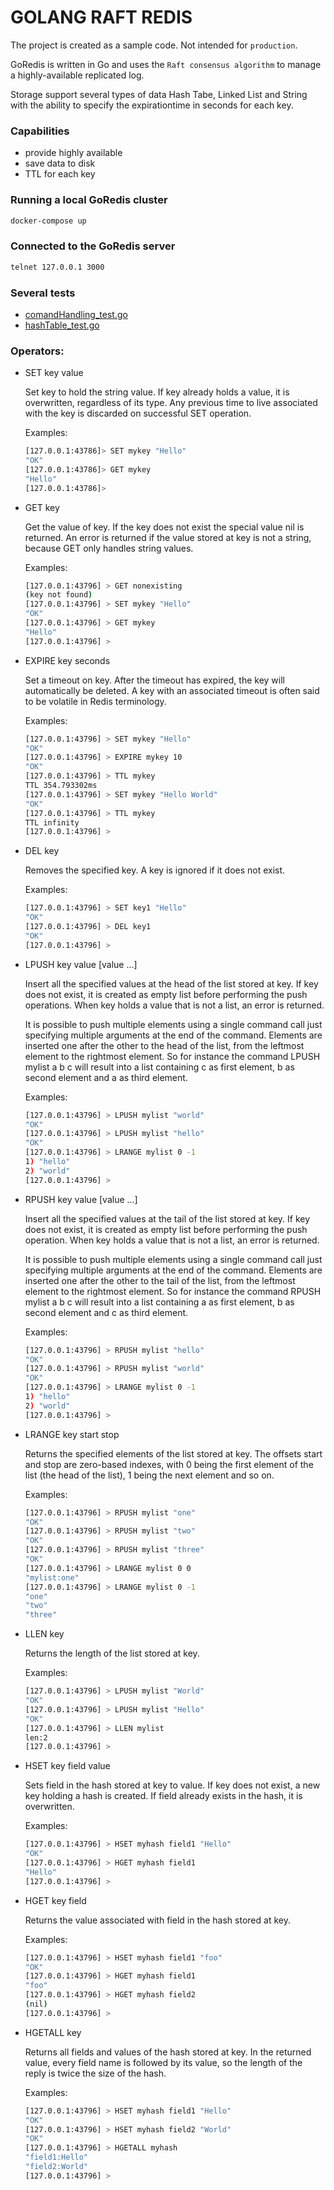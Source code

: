 # GOLANG RAFT REDIS

The project is created as a sample code. Not intended for `production`.

GoRedis is written in Go and uses the `Raft consensus algorithm` to manage a highly-available replicated log.

Storage support several types of data Hash Tabe, Linked List and String with the ability to specify the expirationtime in seconds for each key.

### Capabilities

* provide highly available
* save data to disk
* TTL for each key 

### Running a local GoRedis cluster

```bash
docker-compose up
```


### Connected to the GoRedis server

```bash
telnet 127.0.0.1 3000
```

### Several tests

* [comandHandling_test.go](https://github.com/JIEHT9U/raft-redis/blob/master/server/comandHandling_test.go)
* [hashTable_test.go](https://github.com/JIEHT9U/raft-redis/blob/master/server/hashTable_test.go)

### Operators:

* SET key value

    Set key to hold the string value. If key already holds a value, it is overwritten, regardless of its type. Any previous time to live associated with the key is discarded on successful SET operation.

    Examples:
    
    ```bash
    [127.0.0.1:43786]> SET mykey "Hello"
    "OK"
    [127.0.0.1:43786]> GET mykey
    "Hello"
    [127.0.0.1:43786]> 
    ```
     
* GET key

    Get the value of key. If the key does not exist the special value nil is returned. An error is returned if the value stored at key is not a string, because GET only handles string values.

    Examples:
    
    ```bash
    [127.0.0.1:43796] > GET nonexisting
    (key not found)
    [127.0.0.1:43796] > SET mykey "Hello"
    "OK"
    [127.0.0.1:43796] > GET mykey
    "Hello"
    [127.0.0.1:43796] >
    ```

* EXPIRE key seconds

    Set a timeout on key. After the timeout has expired, the key will automatically be deleted. A key with an associated timeout is often said to be volatile in Redis terminology.

    Examples:
    
    ```bash
    [127.0.0.1:43796] > SET mykey "Hello"
    "OK"
    [127.0.0.1:43796] > EXPIRE mykey 10
    "OK"
    [127.0.0.1:43796] > TTL mykey
    TTL 354.793302ms
    [127.0.0.1:43796] > SET mykey "Hello World"
    "OK"
    [127.0.0.1:43796] > TTL mykey
    TTL infinity
    [127.0.0.1:43796] > 
    ```

* DEL key

    Removes the specified key. A key is ignored if it does not exist.

    Examples:
    
    ```bash
    [127.0.0.1:43796] > SET key1 "Hello"
    "OK"
    [127.0.0.1:43796] > DEL key1
    "OK"
    [127.0.0.1:43796] > 
    ```

* LPUSH key value [value ...]

    Insert all the specified values at the head of the list stored at key. If key does not exist, it is created as empty list before performing the push operations. When key holds a value that is not a list, an error is returned.

    It is possible to push multiple elements using a single command call just specifying multiple arguments at the end of the command. Elements are inserted one after the other to the head of the list, from the leftmost element to the rightmost element. So for instance the command LPUSH mylist a b c will result into a list containing c as first element, b as second element and a as third element.

    Examples:
    
    ```bash
    [127.0.0.1:43796] > LPUSH mylist "world"
    "OK"
    [127.0.0.1:43796] > LPUSH mylist "hello"
    "OK"
    [127.0.0.1:43796] > LRANGE mylist 0 -1
    1) "hello"
    2) "world"
    [127.0.0.1:43796] > 
    ```

* RPUSH key value [value ...]

    Insert all the specified values at the tail of the list stored at key. If key does not exist, it is created as empty list before performing the push operation. When key holds a value that is not a list, an error is returned.

    It is possible to push multiple elements using a single command call just specifying multiple arguments at the end of the command. Elements are inserted one after the other to the tail of the list, from the leftmost element to the rightmost element. So for instance the command RPUSH mylist a b c will result into a list containing a as first element, b as second element and c as third element.

    Examples:
    
    ```bash
    [127.0.0.1:43796] > RPUSH mylist "hello"
    "OK"
    [127.0.0.1:43796] > RPUSH mylist "world"
    "OK"
    [127.0.0.1:43796] > LRANGE mylist 0 -1
    1) "hello"
    2) "world"
    [127.0.0.1:43796] > 
    ```

* LRANGE key start stop

    Returns the specified elements of the list stored at key. The offsets start and stop are zero-based indexes, with 0 being the first element of the list (the head of the list), 1 being the next element and so on.

    Examples:
    
    ```bash
    [127.0.0.1:43796] > RPUSH mylist "one"
    "OK"
    [127.0.0.1:43796] > RPUSH mylist "two"
    "OK"
    [127.0.0.1:43796] > RPUSH mylist "three"
    "OK"
    [127.0.0.1:43796] > LRANGE mylist 0 0
    "mylist:one"
    [127.0.0.1:43796] > LRANGE mylist 0 -1
    "one"
    "two"
    "three"
    ```

* LLEN key

    Returns the length of the list stored at key.

    Examples:
    
    ```bash
    [127.0.0.1:43796] > LPUSH mylist "World"
    "OK"
    [127.0.0.1:43796] > LPUSH mylist "Hello"
    "OK"
    [127.0.0.1:43796] > LLEN mylist
    len:2
    [127.0.0.1:43796] > 
    ```

* HSET key field value

    Sets field in the hash stored at key to value. If key does not exist, a new key holding a hash is created. If field already exists in the hash, it is overwritten.

    Examples:
    
    ```bash
    [127.0.0.1:43796] > HSET myhash field1 "Hello"
    "OK"
    [127.0.0.1:43796] > HGET myhash field1
    "Hello"
    [127.0.0.1:43796] > 

    ```
* HGET key field

    Returns the value associated with field in the hash stored at key.

    Examples:
    
    ```bash
    [127.0.0.1:43796] > HSET myhash field1 "foo"
    "OK"
    [127.0.0.1:43796] > HGET myhash field1
    "foo"
    [127.0.0.1:43796] > HGET myhash field2
    (nil)
    [127.0.0.1:43796] > 
    ```

* HGETALL key

    Returns all fields and values of the hash stored at key. In the returned value, every field name is followed by its value, so the length of the reply is twice the size of the hash.

    Examples:
    
    ```bash
    [127.0.0.1:43796] > HSET myhash field1 "Hello"
    "OK"
    [127.0.0.1:43796] > HSET myhash field2 "World"
    "OK"
    [127.0.0.1:43796] > HGETALL myhash
    "field1:Hello"
    "field2:World"
    [127.0.0.1:43796] > 
    ```

    

    
